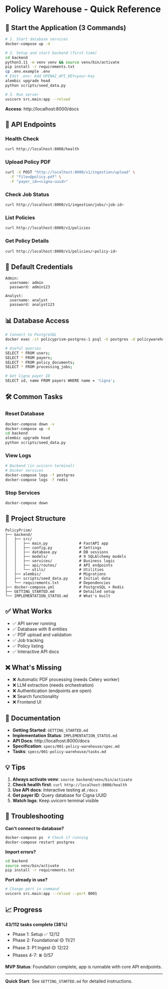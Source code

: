 # Policy Warehouse - Quick Reference

## 🚀 Start the Application (3 Commands)

```bash
# 1. Start database services
docker-compose up -d

# 2. Setup and start backend (first time)
cd backend
python3.11 -m venv venv && source venv/bin/activate
pip install -r requirements.txt
cp .env.example .env
# Edit .env: Add OPENAI_API_KEY=your-key
alembic upgrade head
python scripts/seed_data.py

# 3. Run server
uvicorn src.main:app --reload
```

**Access**: http://localhost:8000/docs

## 📡 API Endpoints

### Health Check
```bash
curl http://localhost:8000/health
```

### Upload Policy PDF
```bash
curl -X POST "http://localhost:8000/v1/ingestion/upload" \
  -F "file=@policy.pdf" \
  -F "payer_id=<cigna-uuid>"
```

### Check Job Status
```bash
curl http://localhost:8000/v1/ingestion/jobs/<job-id>
```

### List Policies
```bash
curl http://localhost:8000/v1/policies
```

### Get Policy Details
```bash
curl http://localhost:8000/v1/policies/<policy-id>
```

## 🔑 Default Credentials

```
Admin:
  username: admin
  password: admin123

Analyst:
  username: analyst
  password: analyst123
```

## 📊 Database Access

```bash
# Connect to PostgreSQL
docker exec -it policyprism-postgres-1 psql -U postgres -d policywarehouse

# Useful queries
SELECT * FROM users;
SELECT * FROM payers;
SELECT * FROM policy_documents;
SELECT * FROM processing_jobs;

# Get Cigna payer ID
SELECT id, name FROM payers WHERE name = 'Cigna';
```

## 🛠️ Common Tasks

### Reset Database
```bash
docker-compose down -v
docker-compose up -d
cd backend
alembic upgrade head
python scripts/seed_data.py
```

### View Logs
```bash
# Backend (in uvicorn terminal)
# Docker services
docker-compose logs -f postgres
docker-compose logs -f redis
```

### Stop Services
```bash
docker-compose down
```

## 📁 Project Structure

```
PolicyPrism/
├── backend/
│   ├── src/
│   │   ├── main.py              # FastAPI app
│   │   ├── config.py            # Settings
│   │   ├── database.py          # DB sessions
│   │   ├── models/              # 9 SQLAlchemy models
│   │   ├── services/            # Business logic
│   │   ├── api/routes/          # API endpoints
│   │   └── utils/               # Utilities
│   ├── alembic/                 # Migrations
│   ├── scripts/seed_data.py     # Initial data
│   └── requirements.txt         # Dependencies
├── docker-compose.yml           # PostgreSQL + Redis
├── GETTING_STARTED.md           # Detailed setup
└── IMPLEMENTATION_STATUS.md     # What's built
```

## ✅ What Works

- ✅ API server running
- ✅ Database with 8 entities
- ✅ PDF upload and validation
- ✅ Job tracking
- ✅ Policy listing
- ✅ Interactive API docs

## ❌ What's Missing

- ❌ Automatic PDF processing (needs Celery worker)
- ❌ LLM extraction (needs orchestration)
- ❌ Authentication (endpoints are open)
- ❌ Search functionality
- ❌ Frontend UI

## 🔗 Documentation

- **Getting Started**: `GETTING_STARTED.md`
- **Implementation Status**: `IMPLEMENTATION_STATUS.md`
- **API Docs**: http://localhost:8000/docs
- **Specification**: `specs/001-policy-warehouse/spec.md`
- **Tasks**: `specs/001-policy-warehouse/tasks.md`

## 💡 Tips

1. **Always activate venv**: `source backend/venv/bin/activate`
2. **Check health first**: `curl http://localhost:8000/health`
3. **Use API docs**: Interactive testing at `/docs`
4. **Get payer ID**: Query database for Cigna UUID
5. **Watch logs**: Keep uvicorn terminal visible

## 🐛 Troubleshooting

**Can't connect to database?**
```bash
docker-compose ps  # Check if running
docker-compose restart postgres
```

**Import errors?**
```bash
cd backend
source venv/bin/activate
pip install -r requirements.txt
```

**Port already in use?**
```bash
# Change port in command
uvicorn src.main:app --reload --port 8001
```

## 📈 Progress

**43/112 tasks complete (38%)**
- Phase 1: Setup ✅ 12/12
- Phase 2: Foundational 🟡 11/21
- Phase 3: P1 Ingest 🟡 12/22
- Phases 4-7: ⏸️ 0/57

**MVP Status**: Foundation complete, app is runnable with core API endpoints.

---

**Quick Start**: See `GETTING_STARTED.md` for detailed instructions.

